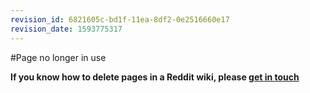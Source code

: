 ```yaml
---
revision_id: 6821605c-bd1f-11ea-8df2-0e2516660e17
revision_date: 1593775317
---
```


#Page no longer in use

**If you know how to delete pages in a Reddit wiki, please [get in touch](https://reddit.com/message/compose?to=/r/lgbt)**